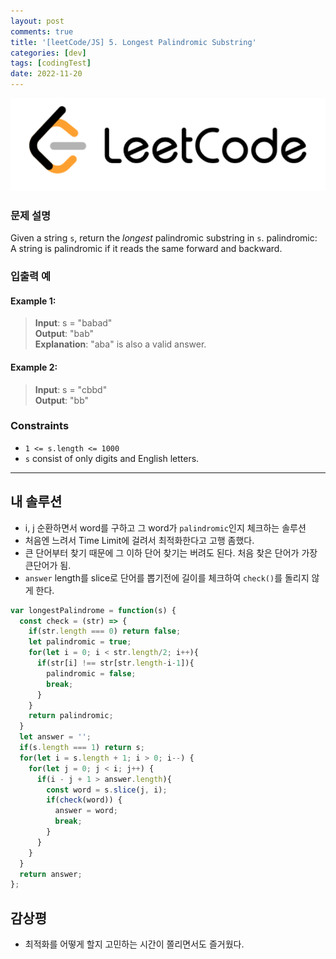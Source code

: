 ```yaml
---
layout: post
comments: true
title: '[leetCode/JS] 5. Longest Palindromic Substring'
categories: [dev]
tags: [codingTest]
date: 2022-11-20
---
```

![headerimg](/assets/img/subcate/leetcode.png)

### 문제 설명

Given a string `s`, return the *longest* palindromic substring in `s`.
palindromic: A string is palindromic if it reads the same forward and backward.
 

### 입출력 예

#### Example 1:
> **Input**: s = "babad" <br>
> **Output**: "bab" <br>
> **Explanation**: "aba" is also a valid answer.

#### Example 2:
> **Input**: s = "cbbd" <br>
> **Output**: "bb" 


### Constraints
* `1 <= s.length <= 1000` <br>
* `s` consist of only digits and English letters.

<hr/>

## 내 솔루션
* i, j 순환하면서 word를 구하고 그 word가 `palindromic`인지 체크하는 솔루션
* 처음엔 느려서 Time Limit에 걸려서 최적화한다고 고행 좀했다.
* 큰 단어부터 찾기 때문에 그 이하 단어 찾기는 버려도 된다. 처음 찾은 단어가 가장 큰단어가 됨.
* `answer` length를 slice로 단어를 뽑기전에 길이를 체크하여 `check()`를 돌리지 않게 한다.

```javascript
var longestPalindrome = function(s) {
  const check = (str) => {
    if(str.length === 0) return false;
    let palindromic = true;
    for(let i = 0; i < str.length/2; i++){
      if(str[i] !== str[str.length-i-1]){
        palindromic = false;
        break;
      }
    }
    return palindromic;
  }
  let answer = '';
  if(s.length === 1) return s;
  for(let i = s.length + 1; i > 0; i--) {
    for(let j = 0; j < i; j++) {
      if(i - j + 1 > answer.length){
        const word = s.slice(j, i);
        if(check(word)) {
          answer = word;
          break;
        }
      }
    }
  }
  return answer;
};
```

## 감상평
* 최적화를 어떻게 할지 고민하는 시간이 쫄리면서도 즐거웠다.